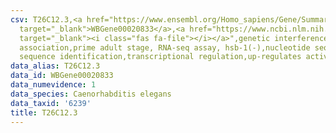 ```yaml
---
csv: T26C12.3,<a href="https://www.ensembl.org/Homo_sapiens/Gene/Summary?db=core;g=WBGene00020833"
  target="_blank">WBGene00020833</a>,<a href="https://www.ncbi.nlm.nih.gov/pubmed/30894454"
  target="_blank"><i class="fas fa-file"></i></a>",genetic interference,functional
  association,prime adult stage, RNA-seq assay, hsb-1(-),nucleotide sequence identification,nucleotide
  sequence identification,transcriptional regulation,up-regulates activity
data_alias: T26C12.3
data_id: WBGene00020833
data_numevidence: 1
data_species: Caenorhabditis elegans
data_taxid: '6239'
title: T26C12.3
---
```


